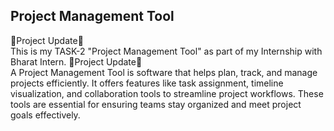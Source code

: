 ## Project Management Tool
🚀Project Update🚀<br>
This is my TASK-2 "Project Management Tool" as part of my Internship with Bharat Intern.
🚀Project Update🚀<br>
A Project Management Tool is software that helps plan, track, and manage projects efficiently. It offers features like task assignment, timeline visualization, and collaboration tools to streamline project workflows. These tools are essential for ensuring teams stay organized and meet project goals effectively.
